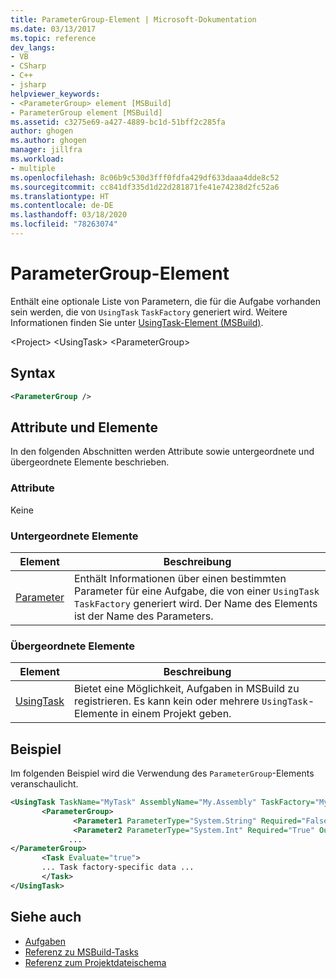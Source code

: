 ```yaml
---
title: ParameterGroup-Element | Microsoft-Dokumentation
ms.date: 03/13/2017
ms.topic: reference
dev_langs:
- VB
- CSharp
- C++
- jsharp
helpviewer_keywords:
- <ParameterGroup> element [MSBuild]
- ParameterGroup element [MSBuild]
ms.assetid: c3275e69-a427-4889-bc1d-51bff2c285fa
author: ghogen
ms.author: ghogen
manager: jillfra
ms.workload:
- multiple
ms.openlocfilehash: 8c06b9c530d3fff0fdfa429df633daaa4dde8c52
ms.sourcegitcommit: cc841df335d1d22d281871fe41e74238d2fc52a6
ms.translationtype: HT
ms.contentlocale: de-DE
ms.lasthandoff: 03/18/2020
ms.locfileid: "78263074"
---
```

# <a name="parametergroup-element"></a>ParameterGroup-Element

Enthält eine optionale Liste von Parametern, die für die Aufgabe vorhanden sein werden, die von `UsingTask` `TaskFactory` generiert wird. Weitere Informationen finden Sie unter [UsingTask-Element (MSBuild)](../msbuild/usingtask-element-msbuild.md).

 \<Project> \<UsingTask> \<ParameterGroup>

## <a name="syntax"></a>Syntax

```xml
<ParameterGroup />
```

## <a name="attributes-and-elements"></a>Attribute und Elemente

 In den folgenden Abschnitten werden Attribute sowie untergeordnete und übergeordnete Elemente beschrieben.

### <a name="attributes"></a>Attribute

 Keine

### <a name="child-elements"></a>Untergeordnete Elemente

|Element|Beschreibung|
|-------------|-----------------|
|[Parameter](../msbuild/parameter-element.md)|Enthält Informationen über einen bestimmten Parameter für eine Aufgabe, die von einer `UsingTask` `TaskFactory` generiert wird. Der Name des Elements ist der Name des Parameters.|

### <a name="parent-elements"></a>Übergeordnete Elemente

| Element | Beschreibung |
| - | - |
| [UsingTask](../msbuild/usingtask-element-msbuild.md) | Bietet eine Möglichkeit, Aufgaben in MSBuild zu registrieren. Es kann kein oder mehrere `UsingTask`-Elemente in einem Projekt geben. |

## <a name="example"></a>Beispiel

 Im folgenden Beispiel wird die Verwendung des `ParameterGroup`-Elements veranschaulicht.

```xml
<UsingTask TaskName="MyTask" AssemblyName="My.Assembly" TaskFactory="MyTaskFactory">
       <ParameterGroup>
              <Parameter1 ParameterType="System.String" Required="False" Output="False"/>
              <Parameter2 ParameterType="System.Int" Required="True" Output="False"/>
             ...
</ParameterGroup>
       <Task Evaluate="true">
       ... Task factory-specific data ...
       </Task>
</UsingTask>
```

## <a name="see-also"></a>Siehe auch

- [Aufgaben](../msbuild/msbuild-tasks.md)
- [Referenz zu MSBuild-Tasks](../msbuild/msbuild-task-reference.md)
- [Referenz zum Projektdateischema](../msbuild/msbuild-project-file-schema-reference.md)
